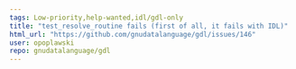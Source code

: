 ```yaml
---
tags: Low-priority,help-wanted,idl/gdl-only
title: "test_resolve_routine fails (first of all, it fails with IDL)"
html_url: "https://github.com/gnudatalanguage/gdl/issues/146"
user: opoplawski
repo: gnudatalanguage/gdl
---
```


